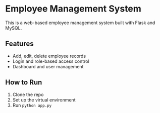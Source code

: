 # Employee Management System

This is a web-based employee management system built with Flask and MySQL.

## Features
- Add, edit, delete employee records
- Login and role-based access control
- Dashboard and user management

## How to Run
1. Clone the repo
2. Set up the virtual environment
3. Run `python app.py`
